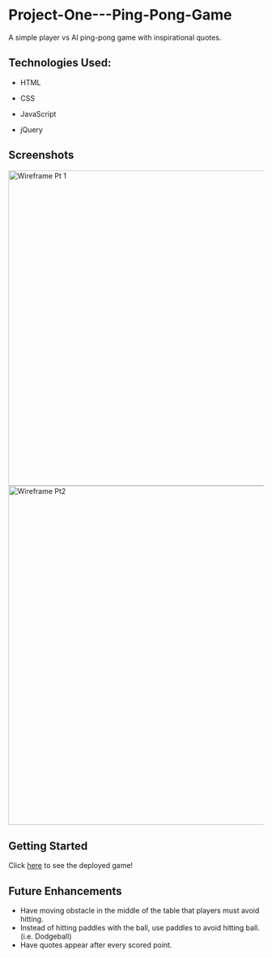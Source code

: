 # Project-One---Ping-Pong-Game
A simple player vs AI ping-pong game with inspirational quotes.  


Technologies Used:
--

  - HTML
  
  - CSS
  
  - JavaScript
  
  - jQuery
  
  
  
  
  Screenshots
  --

  <img width="622" alt="Wireframe Pt 1" src="https://user-images.githubusercontent.com/103900117/168143280-2b0f8151-dbda-4258-bb52-231011808a1b.png">
<img width="669" alt="Wireframe Pt2 " src="https://user-images.githubusercontent.com/103900117/168143332-f6e23c9d-c8e3-4ce3-b9f1-38e833522aa0.png">

Getting Started
 --
Click [here](https://sumayaga.github.io/Project-One---Ping-Pong-Game/) to see the deployed game!

Future Enhancements
 --
  - Have moving obstacle in the middle of the table that players must avoid hitting. 
  - Instead of hitting paddles with the ball, use paddles to avoid hitting ball. (i.e. Dodgeball) 
  - Have quotes appear after every scored point. 
